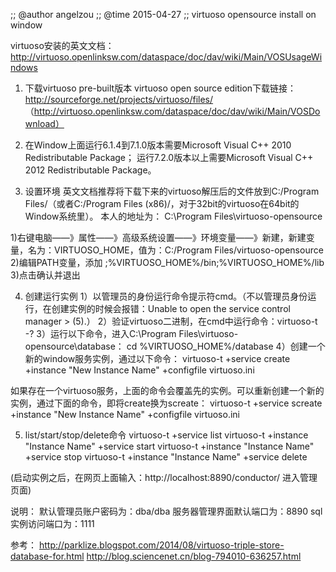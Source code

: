 ;; @author angelzou
;; @time 2015-04-27
;; virtuoso opensource install on window

virtuoso安装的英文文档：http://virtuoso.openlinksw.com/dataspace/doc/dav/wiki/Main/VOSUsageWindows

1. 下载virtuoso pre-built版本
virtuoso open source edition下载链接：
http://sourceforge.net/projects/virtuoso/files/
（http://virtuoso.openlinksw.com/dataspace/doc/dav/wiki/Main/VOSDownload）

2. 在Window上面运行6.1.4到7.1.0版本需要Microsoft Visual C++ 2010 Redistributable Package；
   运行7.2.0版本以上需要Microsoft Visual C++ 2012 Redistributable Package。

3. 设置环境
英文文档推荐将下载下来的virtuoso解压后的文件放到C:/Program Files/（或者C:/Program Files (x86)/，对于32bit的virtuoso在64bit的Window系统里）。
本人的地址为：
C:\Program Files\virtuoso-opensource

1)右键电脑——》属性——》高级系统设置——》环境变量——》新建，新建变量，名为：VIRTUOSO_HOME，值为：C:/Program Files/virtuoso-opensource
2)编辑PATH变量，添加
;%VIRTUOSO_HOME%/bin;%VIRTUOSO_HOME%/lib
3)点击确认并退出

4. 创建运行实例
1）以管理员的身份运行命令提示符cmd。（不以管理员身份运行，在创建实例的时候会报错：Unable to open the service control manager  > (5).）
2）验证virtuoso二进制，在cmd中运行命令：virtuoso-t -?
3）运行以下命令，进入C:\Program Files\virtuoso-opensource\database：
cd %VIRTUOSO_HOME%/database
4）创建一个新的window服务实例，通过以下命令：
virtuoso-t +service create +instance "New Instance Name" +configfile virtuoso.ini 

如果存在一个virtuoso服务，上面的命令会覆盖先的实例。可以重新创建一个新的实例，通过下面的命令，即将create换为screate：
virtuoso-t +service screate +instance "New Instance Name" +configfile virtuoso.ini 


5. list/start/stop/delete命令
virtuoso-t +service list
virtuoso-t +instance "Instance Name" +service start
virtuoso-t +instance "Instance Name" +service stop
virtuoso-t +instance "Instance Name" +service delete

(启动实例之后，在网页上面输入：http://localhost:8890/conductor/  进入管理页面)

说明：
默认管理员账户密码为：dba/dba
服务器管理界面默认端口为：8890
sql实例访问端口为：1111


参考：
http://parklize.blogspot.com/2014/08/virtuoso-triple-store-database-for.html
http://blog.sciencenet.cn/blog-794010-636257.html